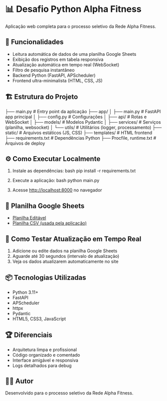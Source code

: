 # 📊 Desafio Python Alpha Fitness

Aplicação web completa para o processo seletivo da Rede Alpha Fitness.

## 🚀 Funcionalidades
- Leitura automática de dados de uma planilha Google Sheets
- Exibição dos registros em tabela responsiva
- Atualização automática em tempo real (WebSocket)
- Filtro de pesquisa instantâneo
- Backend Python (FastAPI, APScheduler)
- Frontend ultra-minimalista (HTML, CSS, JS)

## 🏗️ Estrutura do Projeto

├── main.py                # Entry point da aplicação
├── app/
│   ├── main.py            # FastAPI app principal
│   ├── config.py          # Configurações
│   ├── api/               # Rotas e WebSocket
│   ├── models/            # Modelos Pydantic
│   ├── services/          # Serviços (planilha, websocket)
│   └── utils/             # Utilitários (logger, processamento)
├── static/                # Arquivos estáticos (JS, CSS)
├── templates/             # HTML frontend
├── requirements.txt       # Dependências Python
├── Procfile, runtime.txt  # Arquivos de deploy


## ⚙️ Como Executar Localmente
1. Instale as dependências:
   bash
   pip install -r requirements.txt
   
2. Execute a aplicação:
   bash
   python main.py
   
3. Acesse [http://localhost:8000](http://localhost:8000) no navegador

## 🔗 Planilha Google Sheets
- [Planilha Editável](https://docs.google.com/spreadsheets/d/1OO7gDKXv4YJiDfpfrIHaXIa_XUgDhl3rG2FQImQ-ixY/edit?gid=0#gid=0)
- [Planilha CSV (usada pela aplicação)](https://docs.google.com/spreadsheets/d/1OO7gDKXv4YJiDfpfrIHaXIa_XUgDhl3rG2FQImQ-ixY/export?format=csv&gid=0)

## 🧪 Como Testar Atualização em Tempo Real
1. Adicione ou edite dados na planilha Google Sheets
2. Aguarde até 30 segundos (intervalo de atualização)
3. Veja os dados atualizarem automaticamente no site

## 📦 Tecnologias Utilizadas
- Python 3.11+
- FastAPI
- APScheduler
- httpx
- Pydantic
- HTML5, CSS3, JavaScript

## 🏆 Diferenciais
- Arquitetura limpa e profissional
- Código organizado e comentado
- Interface amigável e responsiva
- Logs detalhados para debug

## 👨‍💻 Autor
Desenvolvido para o processo seletivo da Rede Alpha Fitness.